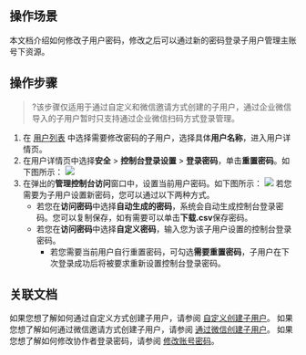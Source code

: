 ## 操作场景

本文档介绍如何修改子用户密码，修改之后可以通过新的密码登录子用户管理主账号下资源。

## 操作步骤

>?该步骤仅适用于通过自定义和微信邀请方式创建的子用户，通过企业微信导入的子用户暂时只支持通过企业微信扫码方式登录管理。

1. 在 [用户列表](https://console.cloud.tencent.com/cam) 中选择需要修改密码的子用户，选择具体**用户名称**，进入用户详情页。
2. 在用户详情页中选择**安全** > **控制台登录设置** > **登录密码**，单击**重置密码**。如下图所示：
 ![](https://main.qcloudimg.com/raw/79c67171a7cfe340d85acde792ec33ec.png)
3. 在弹出的**管理控制台访问**窗口中，设置当前用户密码。如下图所示：
![](https://main.qcloudimg.com/raw/0d95f930d79c13bffe193724cdd49da9.png)
若您需要为子用户设置新密码，您可以通过以下两种方式。
	- 若您在**访问密码**中选择**自动生成的密码**，系统会自动生成控制台登录密码。您可以复制保存，如有需要可以单击**下载.csv**保存密码。
	- 若您在**访问密码**中选择**自定义密码**，输入您为该子用户设置的控制台登录密码。
		- 若您需要当前用户自行重置密码，可勾选**需要重置密码**，子用户在下次登录成功后将被要求重新设置控制台登录密码。

## 关联文档

如果您想了解如何通过自定义方式创建子用户，请参阅 [自定义创建子用户](https://cloud.tencent.com/document/product/598/13674)。
如果您想了解如何通过微信邀请方式创建子用户，请参阅 [通过微信创建子用户](https://cloud.tencent.com/document/product/598/34542)。
如果您想了解如何修改协作者登录密码，请参阅 [修改账号密码](https://cloud.tencent.com/document/product/378/14623)。
